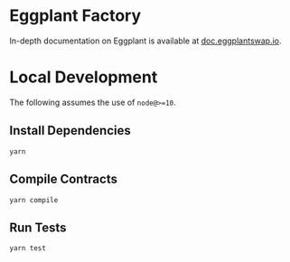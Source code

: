 # Eggplant Factory

In-depth documentation on Eggplant is available at [doc.eggplantswap.io](https://doc.eggplantswap.io/).

# Local Development

The following assumes the use of `node@>=10`.

## Install Dependencies

`yarn`

## Compile Contracts

`yarn compile`

## Run Tests

`yarn test`
